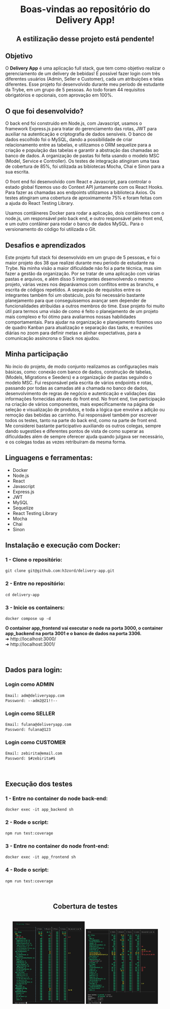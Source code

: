 <h1 align="center">Boas-vindas ao repositório do Delivery App!</h1>
<h2 align="center">A estilização desse projeto está pendente!</h2>

## Objetivo

O <strong>Delivery App</strong> é uma aplicação full stack, que tem como objetivo realizar o gerenciamento de um delivery de bebidas!
É possível fazer login com três diferentes usuários (Admin, Seller e Customer), cada um atribuições e telas diferentes. Esse projeto foi desenvolvido durante meu período de estudante da Trybe, em um grupo de 5 pessoas. Ao todo foram 44 requisitos obrigatórios e opcionais, com aprovação em 100%.

## O que foi desenvolvido?

O back end foi construído em Node.js, com Javascript, usamos o framework Express.js para tratar do gerenciamento das rotas, JWT para auxiliar na autenticação e criptografia de dados sensíveis. O banco de dados escolhido foi o MySQL, dando a possibilidade de criar relacionamento entre as tabelas, e utilizamos o ORM sequelize
para a criação e população das tabelas e garantir a abstração das chamadas ao banco de dados. A organização de pastas foi feita usando o modelo MSC (Model, Service e Controller). Os testes de integração atingiram uma taxa de cobertura de 85%, foi utilizada as bibiotecas Mocha, Chai e Sinon para a sua escrita.

O front end foi desenvolvido com React e Javascript, para controlar o estado global fizemos uso do Context API juntamente com os React Hooks.
Para fazer as chamadas aos endpoints utilizamos a biblioteca Axios. Os testes atingiram uma cobertura de aproximamente 75% e foram feitas com a ajuda do React Testing Library.

Usamos contâineres Docker para rodar a aplicação, dois contâineres com o node.js, um responsável pelo back end, e outro responsável pelo front end, e um outro contâiner para rodar o banco de dados MySQL. Para o versionamento do código foi utilizada o Git.

## Desafios e aprendizados

Este projeto full stack foi desenvolvido em um grupo de 5 pessoas, e foi o maior projeto dos 38 que realizei durante meu período de estudante na Trybe. Na minha visão a maior dificuldade não foi a parte técnica, mas sim fazer a gestão da organização. Por se tratar de uma aplicação com várias pastas e arquivos, e além disso 5 integrantes desenvolvendo o mesmo projeto, várias vezes nos deparávamos com conflitos entre as branchs, e escrita de códigos repetidos. A separação de requisitos entre os integrantes também foi um obstáculo, pois foi necessário bastante planejamento para que conseguíssemos avançar sem depender de funcionalidades atribuídas a outros membros do time. Esse projeto foi muito útil para termos uma visão de como é feito o planejamento de um projeto mais complexo e foi ótimo para avaliarmos nossas habilidades comportamentais. Para ajudar na organização e planejamento fizemos uso de quadro Kanban para atualização e separação das tasks, e reuniões diárias no zoom para definir metas e alinhar expectativas, para a comunicação assíncrona o Slack nos ajudou.

## Minha participação

No íncio do projeto, de modo conjunto realizamos as configurações mais básicas, como: conexão com banco de dados, construção de tabelas, (Models, Migrations e Seeders) e a organização de pastas seguindo o modelo MSC. Fui responsável pela escrita de vários endpoints e rotas, passando por todas as camadas até a chamada no banco de dados, desenvolvimento de regras de negócio e autenticação e validações das informações fornecidas através do front end.
No front end, tive participação na criação de vários componentes, mais expecificamente na página de seleção e visualização de produtos, e toda a lógica que envolve a adição ou remoção das bebidas ao carrinho.
Fui responsável também por escrever todos os testes, tanto na parte do back end, como na parte de front end. Me considerei bastante participativo auxiliando os outros colegas, sempre dando sugestões e diferentes pontos de vista de como superar as dificuldades além de sempre oferecer ajuda quando julgava ser necessário, e os colegas todas as vezes retribuíram da mesma forma.

## Linguagens e ferramentas:
- Docker
- Node.js
- React
- Javascript
- Express.js
- JWT
- MySQL
- Sequelize
- React Testing Library
- Mocha
- Chai
- Sinon

## Instalação e execução com Docker:

### 1 - Clone o repositório:
```
git clone git@github.com:h3zord/delivery-app.git
```

### 2 - Entre no repositório:
```
cd delivery-app
```

### 3 - Inicie os containers:
```
docker compose up -d
```

<strong>O container app_frontend vai executar o node na porta 3000, o container app_backend na porta 3001 e o banco de dados na porta 3306.</strong>
<br/>
➜ http://localhost:3000/
<br/>
➜ http://localhost:3001/

<br/>

## Dados para login:

### Login como ADMIN
```
Email: adm@deliveryapp.com
Password: --adm2@21!!--
```

### Login como SELLER
```
Email: fulana@deliveryapp.com
Password: fulana@123
```

### Login como CUSTOMER
```
Email: zebirita@email.com
Password: $#zebirita#$
```

<br />

## Execução dos testes

### 1 - Entre no container do node back-end:
```
docker exec -it app_backend sh
```
### 2 - Rode o script:
```
npm run test:coverage
```
### 3 - Entre no container do node front-end:
```
docker exec -it app_frontend sh
```
### 4 - Rode o script:
```
npm run test:coverage
```

<br />

<h2 align="center">Cobertura de testes</h2>
<br />

<div align="center">
  <img
    src="./back-end/assets/backend-tests.png"
    width="45%"
  />
   <img
    src="./front-end/assets/frontend-tests.png"
    width="45%"
  />
</div>
<br />
